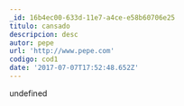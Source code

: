 ```yaml
---
_id: 16b4ec00-633d-11e7-a4ce-e58b60706e25
titulo: cansado
descripcion: desc
autor: pepe
url: 'http://www.pepe.com'
codigo: cod1
date: '2017-07-07T17:52:48.652Z'
---
```

undefined
